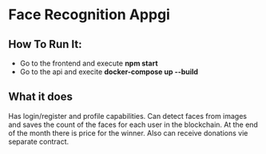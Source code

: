# Face Recognition Appgi

## How To Run It:
- Go to the frontend and execute __npm start__
- Go to the api and execite __docker-compose up --build__

## What it does
Has login/register and profile capabilities. Can detect faces from images and saves the count of the faces for each user in the blockchain. At the end of the month there is price for the winner. 
Also can receive donations vie separate contract. 